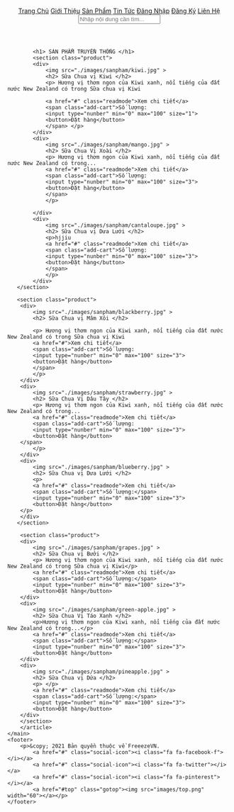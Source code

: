 <!doctype html>
<html>
<head>
	<meta charset="UTF-8">	
	<title>Trang Chủ</title>
	<link href="images/favicon.ico" rel="shortcut icon" type="image/vnd.microsoft.icon" />
	<link rel="stylesheet" href="https://cdnjs.cloudflare.com/ajax/libs/font-awesome/4.7.0/css/font-awesome.min.css">
	<link rel="stylesheet" href="styles.css">
</head>
<body>
	<header>
		<img id="header-img1" src="images/header-img1.png" alt="" >
		<img id="header-img2" src="images/header-img2.png" alt="" >
		<img id="header-img3" src="images/header-img3.png" alt="" >
		<a id="#top" href="trangchu.html" ><img src="images/logo.png" alt=""></a>		
		<nav>
			<a href="trangchu.html">Trang Chủ</a>					
			<a href="gioithieu.html">Giới Thiệu</a>
			<a href="sanpham.html">Sản Phẩm</a>
			<a href="tintuc.html">Tin Tức</a>
			<a href="dangnhap.html">Đăng Nhập</a>
			<a href="dangky.html">Đăng Ký</a>
			<a href="lienhe.html">Liên Hệ</a>
			<div class="search-container">
				<form method="get" action="#">
				<div class="input-container">					
					<input id="search" class="search-input" type="text" placeholder="Nhập nội dung cần tìm..." name="search">
					<i class="fa fa-search icon-white"></i>
					<i class="fa fa-shopping-cart icon-pink"></i>
				</div>
				</form>		
			</div>			
		</nav>
	</header>
	<main class="one-col">
		<article class="main-content">		
			
			<h1> SẢN PHẨM TRUYỀN THỐNG </h1>  
            <section class="product">
            <div>
                <img src="./images/sanpham/kiwi.jpg" >   
                <h2> Sữa Chua vị Kiwi </h2>
                <p> Hương vị thơm ngon của Kiwi xanh, nổi tiếng của đất nước New Zealand có trong Sữa chua vị Kiwi

                <a href="#" class="readmode">Xem chi tiết</a> 
                <span class="add-cart">Số lượng:
                <input type="nunber" min="0" max="100" size="1">
                <button>Đặt hàng</button>
                </span> </p>
            </div>  
            <div>
                <img src="./images/sanpham/mango.jpg" >   
                <h2> Sữa Chua Vị Xoài </h2>
                <p> Hương vị thơm ngon của Kiwi xanh, nổi tiếng của đất nước New Zealand có trong...
                <a href="#" class="readmode">Xem chi tiết</a>
                <span class="add-cart">Số lượng:
                <input type="nunber" min="0" max="100" size="3">
                <button>Đặt hàng</button>
                </span>
                </p> 
        
            </div>
            <div>
                <img src="./images/sanpham/cantaloupe.jpg" >   
                <h2> Sữa Chua vị Dưa Lưới </h2>
                <p>hjjiu 
                <a href="#" class="readmode">Xem chi tiết</a>
                <span class="add-cart">Số lượng:
                <input type="nunber" min="0" max="100" size="3">
                <button>Đặt hàng</button>
                </span>
                </p>
            </div>                  
       </section>

       <section class="product">
        <div>
            <img src="./images/sanpham/blackberry.jpg" >   
            <h2> Sữa Chua vị Mâm Xôi </h2>

            <p> Hương vị thơm ngon của Kiwi xanh, nổi tiếng của đất nước New Zealand có trong Sữa chua vị Kiwi
            <a href="#">Xem chi tiết</a>
            <span class="add-cart">Số lượng:
            <input type="nunber" min="0" max="100" size="3">
            <button>Đặt hàng</button>
            </span>
            </p>
        </div>  
        <div>
            <img src="./images/sanpham/strawberry.jpg" >   
            <h2> Sữa Chua Vị Dâu Tây </h2>
            <p> Hương vị thơm ngon của Kiwi xanh, nổi tiếng của đất nước New Zealand có trong...
            <a href="#" class="readmode">Xem chi tiết</a>
            <span class="add-cart">Số lượng:
            <input type="nunber" min="0" max="100" size="3">
            <button>Đặt hàng</button>
        </span>
            </p>
        </div>
        <div>
            <img src="./images/sanpham/blueberry.jpg" >   
            <h2> Sữa Chua vị Dưa Lưới </h2>
            <p> 
            <a href="#" class="readmode">Xem chi tiết</a>
            <span class="add-cart">Số lượng:</span>
            <input type="nunber" min="0" max="100" size="3">
            <button>Đặt hàng</button>
        </p>
        </div>
       </section>

        <section class="product">
        <div>
            <img src="./images/sanpham/grapes.jpg" >   
            <h2> Sữa Chua vị Bưởi </h2>
            <p> Hương vị thơm ngon của Kiwi xanh, nổi tiếng của đất nước New Zealand có trong Sữa chua vị Kiwi</p>
            <a href="#" class="readmode">Xem chi tiết</a>
            <span class="add-cart">Số lượng:</span>
            <input type="nunber" min="0" max="100" size="3">
            <button>Đặt hàng</button>
        </div>  
        <div>
            <img src="./images/sanpham/green-apple.jpg" >   
            <h2> Sữa Chua Vị Táo Xanh </h2>
            <p>Hương vị thơm ngon của Kiwi xanh, nổi tiếng của đất nước New Zealand có trong...</p>
            <a href="#" class="readmode">Xem chi tiết</a>
            <span class="add-cart">Số lượng:</span>
            <input type="nunber" min="0" max="100" size="3">
            <button>Đặt hàng</button>
        </div>
        <div>
            <img src="./images/sanpham/pineapple.jpg" >   
            <h2> Sữa Chua vị Dứa </h2>
            <p> </p>
            <a href="#" class="readmode">Xem chi tiết</a>
            <span class="add-cart">Số lượng:</span>
            <input type="nunber" min="0" max="100" size="3">
            <button>Đặt hàng</button>
        </div>
		</section>
		</article>						
	</main>
	<footer>			
		<p>&copy; 2021 Bản quyền thuộc về FreeezeVN. 
			<a href="#" class="social-icon"><i class="fa fa-facebook-f"></i></a>
			<a href="#" class="social-icon"><i class="fa fa-twitter"></i></a>
			<a href="#" class="social-icon"><i class="fa fa-pinterest"></i></a>
			<a href="#top" class="gotop"><img src="images/top.png" width="60"></a></p>
	</footer>	
</body>
</html>
